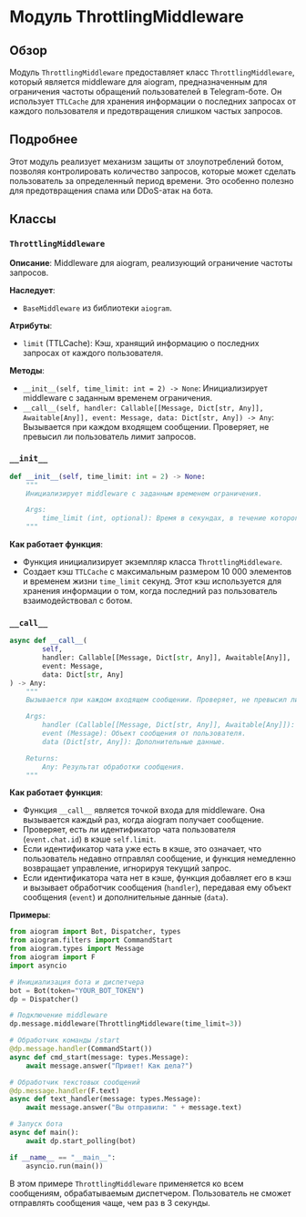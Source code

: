 # Модуль ThrottlingMiddleware

## Обзор

Модуль `ThrottlingMiddleware` предоставляет класс `ThrottlingMiddleware`, который является middleware для aiogram, предназначенным для ограничения частоты обращений пользователей в Telegram-боте. Он использует `TTLCache` для хранения информации о последних запросах от каждого пользователя и предотвращения слишком частых запросов.

## Подробнее

Этот модуль реализует механизм защиты от злоупотреблений ботом, позволяя контролировать количество запросов, которые может сделать пользователь за определенный период времени. Это особенно полезно для предотвращения спама или DDoS-атак на бота.

## Классы

### `ThrottlingMiddleware`

**Описание**: Middleware для aiogram, реализующий ограничение частоты запросов.

**Наследует**:
- `BaseMiddleware` из библиотеки `aiogram`.

**Атрибуты**:
- `limit` (TTLCache): Кэш, хранящий информацию о последних запросах от каждого пользователя.

**Методы**:
- `__init__(self, time_limit: int = 2) -> None`: Инициализирует middleware с заданным временем ограничения.
- `__call__(self, handler: Callable[[Message, Dict[str, Any]], Awaitable[Any]], event: Message, data: Dict[str, Any]) -> Any`: Вызывается при каждом входящем сообщении. Проверяет, не превысил ли пользователь лимит запросов.

### `__init__`

```python
def __init__(self, time_limit: int = 2) -> None:
    """
    Инициализирует middleware с заданным временем ограничения.

    Args:
        time_limit (int, optional): Время в секундах, в течение которого пользователь может сделать только один запрос. По умолчанию 2 секунды.
    """
```

**Как работает функция**:

- Функция инициализирует экземпляр класса `ThrottlingMiddleware`.
- Создает кэш `TTLCache` с максимальным размером 10 000 элементов и временем жизни `time_limit` секунд. Этот кэш используется для хранения информации о том, когда последний раз пользователь взаимодействовал с ботом.

### `__call__`

```python
async def __call__(
        self,
        handler: Callable[[Message, Dict[str, Any]], Awaitable[Any]],
        event: Message,
        data: Dict[str, Any]
) -> Any:
    """
    Вызывается при каждом входящем сообщении. Проверяет, не превысил ли пользователь лимит запросов.

    Args:
        handler (Callable[[Message, Dict[str, Any]], Awaitable[Any]]): Обработчик сообщения.
        event (Message): Объект сообщения от пользователя.
        data (Dict[str, Any]): Дополнительные данные.

    Returns:
        Any: Результат обработки сообщения.
    """
```

**Как работает функция**:

- Функция `__call__` является точкой входа для middleware. Она вызывается каждый раз, когда aiogram получает сообщение.
- Проверяет, есть ли идентификатор чата пользователя (`event.chat.id`) в кэше `self.limit`.
- Если идентификатор чата уже есть в кэше, это означает, что пользователь недавно отправлял сообщение, и функция немедленно возвращает управление, игнорируя текущий запрос.
- Если идентификатора чата нет в кэше, функция добавляет его в кэш и вызывает обработчик сообщения (`handler`), передавая ему объект сообщения (`event`) и дополнительные данные (`data`).

**Примеры**:

```python
from aiogram import Bot, Dispatcher, types
from aiogram.filters import CommandStart
from aiogram.types import Message
from aiogram import F
import asyncio

# Инициализация бота и диспетчера
bot = Bot(token="YOUR_BOT_TOKEN")
dp = Dispatcher()

# Подключение middleware
dp.message.middleware(ThrottlingMiddleware(time_limit=3))

# Обработчик команды /start
@dp.message.handler(CommandStart())
async def cmd_start(message: types.Message):
    await message.answer("Привет! Как дела?")

# Обработчик текстовых сообщений
@dp.message.handler(F.text)
async def text_handler(message: types.Message):
    await message.answer("Вы отправили: " + message.text)

# Запуск бота
async def main():
    await dp.start_polling(bot)

if __name__ == "__main__":
    asyncio.run(main())
```
В этом примере `ThrottlingMiddleware` применяется ко всем сообщениям, обрабатываемым диспетчером. Пользователь не сможет отправлять сообщения чаще, чем раз в 3 секунды.